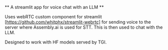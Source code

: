 ** A streamlit app for voice chat with an LLM **

Uses webRTC custom component for streamlit [https://github.com/whitphx/streamlit-webrtc] for sending voice to the server where Assembly.ai is used for STT. This is then used to chat with the LLM. 

Designed to work with HF models served by TGI. 




